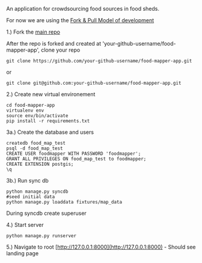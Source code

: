 An application for crowdsourcing food sources in food sheds.

For now we are using the [Fork & Pull Model of development](https://help.github.com/articles/using-pull-requests)

1.) Fork the [main repo](https://github.com/food-mappers/food-mapper-app)

After the repo is forked and created at 'your-github-username/food-mapper-app', clone your repo

	git clone https://github.com/your-github-username/food-mapper-app.git

or

	git clone git@github.com:your-github-username/food-mapper-app.git

2.) Create new virtual environement

	cd food-mapper-app
	virtualenv env
	source env/bin/activate
	pip install -r requirements.txt

3a.) Create the database and users

	createdb food_map_test
	psql -d food_map_test
	CREATE USER foodmapper WITH PASSWORD 'foodmapper';
	GRANT ALL PRIVILEGES ON food_map_test to foodmapper;
	CREATE EXTENSION postgis;
	\q

3b.) Run sync db

	python manage.py syncdb
	#seed initial data
	python manage.py loaddata fixtures/map_data

During syncdb create superuser

4.) Start server

	python manage.py runserver

5.) Navigate to root [http://127.0.0.1:8000](http://127.0.0.1:8000) - Should see landing page
